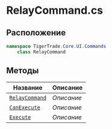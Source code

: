 
# RelayCommand.cs
## Расположение
```csharp
namespace TigerTrade.Core.UI.Commands  
    class RelayCommand
```

## Методы
| Название | Описание |
| --- | --- |
| [`RelayCommand`](./Методы/RelayCommand.md) | *Описание* |
| [`CanExecute`](./Методы/CanExecute.md) | *Описание* |
| [`Execute`](./Методы/Execute.md) | *Описание* |

